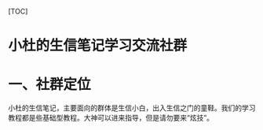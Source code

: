 [TOC]

# 小杜的生信笔记学习交流社群

# 一、社群定位

小杜的生信笔记，主要面向的群体是生信小白，出入生信之门的童鞋。我们的学习教程都是些基础型教程。大神可以进来指导，但是请勿要来“炫技”。

